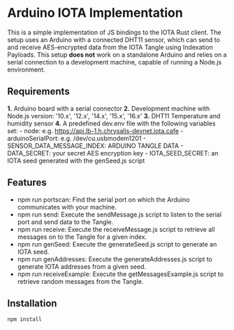 # Arduino IOTA Implementation

This is a simple implementation of JS bindings to the IOTA Rust client. The setup uses an Arduino with a connected DHT11 sensor,
which can send to and receive AES-encrypted data from the IOTA Tangle using Indexation Payloads. This setup **does not** work on a standalone
Arduino and relies on a serial connection to a development machine, capable of running a Node.js environment.

## Requirements

**1.** Arduino board with a serial connector
**2.** Development machine with Node.js version: '10.x', '12.x', '14.x', '15.x', '16.x'
**3.** DHT11 Temperature and humidity sensor
**4.** A predefined dev.env file with the following variables set: - node: e.g. https://api.lb-1.h.chrysalis-devnet.iota.cafe - arduinoSerialPort: e.g. /dev/cu.usbmodem1201 - SENSOR_DATA_MESSAGE_INDEX: ARDUINO TANGLE DATA - DATA_SECRET: your secret AES encryption key - IOTA_SEED_SECRET: an IOTA seed generated with the genSeed.js script

## Features

- npm run portscan: Find the serial port on which the Arduino communicates with your machine.
- npm run send: Execute the sendMessage.js script to listen to the serial port and send data to the Tangle.
- npm run receive: Execute the receiveMessage.js script to retrieve all messages on to the Tangle for a given index.
- npm run genSeed: Execute the generateSeed.js script to generate an IOTA seed.
- npm run genAddresses: Execute the generateAddresses.js script to generate IOTA addresses from a given seed.
- npm run receiveExample: Execute the getMessagesExample.js script to retrieve random messages from the Tangle.

## Installation

```
npm install
```
